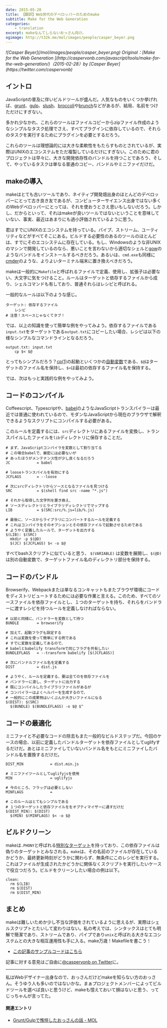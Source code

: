 ```yaml
---
date: 2015-05-20
title: 【翻訳】Web世代のデベロッパーのためのmake
subtitle: Make for the Web Generation
categories: 
    - translation
excerpt: makeなんてしらないおっさん向け。
ogimage: http://t32k.me/mol/images/people/casper_beyer.png
---
```


<cite class="citation">
![Casper Beyer](/mol/images/people/casper_beyer.png)
Original：[Make for the Web Generation
](http://caspervonb.com/javascript/tools/make-for-the-web-generation/)（<time>2015-02-28</time>）by [Casper Beyer](https://twitter.com/caspervonb)
</cite>

## イントロ

JavaScriptの普及に伴いビルドツールが盛んだ。人気なものをいくつか挙げれば、[grunt](http://gruntjs.com/)、[gulp](http://gulpjs.com/)、[slush](http://slushjs.github.io/#/)、[broccoli](https://github.com/broccolijs/broccoli)や[brunch](http://brunch.io/)などがあるが、結局、名前をつけただけにすぎない。

多かれ少なかれ、これらのツールはファイルコピーからzipファイル作成のようなシンプルなタスク処理でさえ、すべてプラグインに依存しているので、それらのタスクを実行するためにプラグインを必要とするだろう。

これらのツールは理想論的には大きな柔軟性をもたらすものとされているが、実際はUNIXのエコシステムをただ複製しているだけにすぎない。このために君のプロジェクトは早々に、大きな開発依存性のバンドルを持つことであろう、そして、やっているタスクは単なる普通のコピー、バンドルやミニファイだけだ。

## makeの導入

makeはとても古いツールであり、ネイティブ開発畑出身のほとんどのデベロッパーにとって古き良き友であるが、コンピューターサイエンス出身ではない多くのWebデベロッパーにとっては、それを使おうとさえ思いもしないだろう。しかし、だからといって、それはmakeが良いツールではないということを意味していない、事実、最近はあまりにも過小評価されているように思う。

君はすでにUNIXのエコシステムを持っている。パイプ、ストリーム、ユーティリティなどがすべてそこにある。ビルドする必要性のあるのツールのほとんどは、すでにそのエコシステムに存在している。もし、Windowsのような非UNIXのマシンで開発しているのなら、悪いことを言わないから適切なシェルと[gow](https://github.com/bmatzelle/gow/wiki)のようなバンドルをインストールするべきだろう。あるいは、`cmd.exe`も同様に[cmder](http://bliker.github.io/cmder/)のような、よりよいターミナル端末に置き換えべきだろう。

makeは一般的に`Makefile`と呼ばれるファイルで定義、使用し、拡張子は必要ない、大文字に気をつけること。ルールはターゲットと依存するファイルから成り、シェルコマンドも有しており、普通それらはレシピと呼ばれる。

一般的なルールは以下のような感じ。

```shell
ターゲット: 依存するファイル
    レシピ
# 注意！スペースじゃなくてタブ！
```

では、以上の知識を使って簡単な例をやってみよう。依存するファイルである`input.txt`をターゲットである`output.txt`にコピーしたい場合、レシピは以下の様なシンプルなコマンドラインとなるだろう。

```shell
output.txt: input.txt
	cp $< $@
```

とってもシンプルだろう？[cp(1)](http://linux.die.net/man/1/cp)の起動といくつかの[自動変数](https://www.gnu.org/software/make/manual/html_node/Automatic-Variables.html)である、`$@`はターゲットのファイル名を保持し、`$<`は最初の依存するファイル名を保持する。

では、次はもっと実践的な例をやってみよう。


## コードのコンパイル

Coffeescript、Typescriptや、[babel](https://babeljs.io/)のようなJavaScriptトランスパイラーは最近では普通に使われているので、モダンなJavaScriptから現在のブラウザで解釈できるようなスクリプトにコンパイルする必要がある。

このルールを定義するには、`src`ディレクトリにあるファイルを変換し、トランスパイルしたファイルを`lib`ディレクトリに保存することだ。


```shell
# まず、JavaScriptコンパイラを変数として割り当てる
# この場合babelで、厳密には必要ないが
# あったほうがメンテナンス性が少し良くなるだろう
JC            = babel

# looseトランスパイルを有効にする
JCFLAGS       = --loose

# 次にsrcディレクトリからソースとなるファイルを見つける
SRC           = $(shell find src -name "*.js")

# それから取得した文字列を置き換え、
# ソースディレクトリとライブラリディレクトリでマップする
LIB           = $(SRC:src/%.js=lib/%.js)

# 最後に、ソースからライブラリにコンバートするルールを定義する
# これはコンパイラをそのオプションとその依存ファイルで起動させるためである
# ようやく定義したルールで、ターゲットを出力する
$(LIB): $(SRC)
  mkdir -p $(@D)
  $(JC) $(JCFLAGS) $< -o $@
```

すべてbashスクリプトに似ていると思う、 `$(VARIABLE)` は変数を展開し、`$(@D)` は別の自動変数で、ターゲットファイル名のディレクトリ部分を保持する。


##  コードのバンドル

Browserify、Webpackまたは単なるコンキャットもまたブラウザ環境にコードをディストリビュートするためには必要な作業と言える。このため、すべてのソースファイルを依存ファイルとし、１つのターゲットを持ち、それらをバンドラーに渡すレシピを持つルールを定義しなければならない。


```shell
# 以前と同様に、バンドラーを変数として持つ
BUNDLE        = browserify

# 加えて、起動フラグも設定する
# これは変数を使って簡単にする例である
# すでに変数を定義してあるので、
# babelとbabelify transformで同じフラグを共有したい
BUNDLEFLAGS   = --transform babelify [$(JCFLAGS)]

# 次にバンドルファイル名を定義する
DIST          = dist.js

# ようやく、ルールを定義する、要は全てのを依存ファイルを
# バンドラーに渡し、ターゲットに出力する
# 既にコンパイルしたライブラリファイルがあるが
# コンパイラーはよくヘルパーを生成するので、
# 一般的にこの成果物はいくぶんか大きいファイルになる
$(DIST): $(SRC)
  $(BUNDLE) $(BUNDLEFLAGS) -o $@ $^
```

## コードの最適化

ミニファイと不必要なコードの除去もまた一般的なビルドステップだ。今回のケースの場合、以前に定義したバンドルターゲットを依存ファイルとしてuglifyするだけだ。あとはミニファイしていないバンドル名をもとにミニファイしたバンドル名を置換するだけだ。

```shell
DIST_MIN            = dist.min.js

# ミニファイツールとしてuglifyjsを使用
MIN                 = uglifyjs

# 今のところ、フラッグは必要としない
MINFLAGS            = 

# このルールはとてもシンプルである
# １つのターゲットと依存ファイルををオプティマイザーに通すだけだ
$(DIST_MIN): $(DIST)
  $(MIN) $(MINFLAGS) $< -o $@
```

## ビルドクリーン

makeは`.PHONY`と呼ばれる[特別なターゲット](https://www.gnu.org/software/make/manual/html_node/Special-Targets.html)を持っており、この依存ファイルは偽りのターゲットとみなされる。`make`は、その名前のファイルが存在しているかどうか、最終更新時刻がどうかに関わらず、無条件にこのレシピを実行する。これはファイルが生成されたかどうかに関係なくスクリプトを実行したいケースで役立つだろう。ビルドをクリーンしたい場合の例は以下。

```shell
clean:
  rm $(LIB)
  rm $(DIST)
  rm $(DIST_MIN)
```

## まとめ

makeは難しいためか少し不当な評価をされているように思えるが、実際はシェルスクリプトとたいして変わりはない。私の考えでは、シンタックスはとても明解で簡潔であり、ストリームであり、パイプであり`unix`と呼ばれる大きなエコシステムとの大きな相互運用性も手に入る。make万歳！Makefileを書こう！

+ [この記事のサンプルコードはこちら](https://gist.github.com/caspervonb/d2f4ea03c8166eef7d01)

記事に対する意見はご自由に[@caspervonb on Twitter](http://twitter.com/caspervonb)に。

***

私はWebデザイナー出身なので、おっさんだけどmakeを知らない方のおっさん。そうゆう人も多いのではないかな。まぁプロジェクトメンバーによってビルドツールを選べば良いと思うけど、makeも憶えておいて損はないと思う、ってじっちゃんが言ってた。

#### 関連エントリ

+ [Grunt/Gulpで憔悴したおっさんの話 - MOL](/mol/log/npm-run-script/)